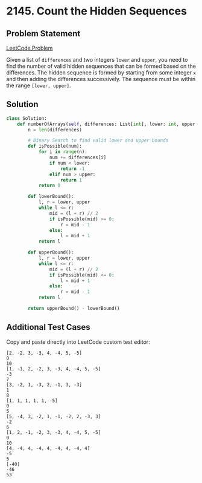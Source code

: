 # 2145. Count the Hidden Sequences

## Problem Statement
[LeetCode Problem](https://leetcode.com/problems/count-the-hidden-sequences/description/)

Given a list of `differences` and two integers `lower` and `upper`, you need to find the number of valid hidden sequences that can be formed based on the differences. The hidden sequence is formed by starting from some integer `x` and then adding the differences successively. The sequence must be within the range `[lower, upper]`.

## Solution

```python
class Solution:
    def numberOfArrays(self, differences: List[int], lower: int, upper: int) -> int:
        n = len(differences)

        # Binary Search to find valid lower and upper bounds
        def isPossible(num):
            for i in range(n):
                num += differences[i]
                if num < lower:
                    return -1
                elif num > upper:
                    return 1
            return 0

        def lowerBound():
            l, r = lower, upper
            while l <= r:
                mid = (l + r) // 2
                if isPossible(mid) >= 0:
                    r = mid - 1
                else:
                    l = mid + 1
            return l

        def upperBound():
            l, r = lower, upper
            while l <= r:
                mid = (l + r) // 2
                if isPossible(mid) <= 0:
                    l = mid + 1
                else:
                    r = mid - 1
            return l

        return upperBound() - lowerBound()
```

## Additional Test Cases  
Copy and paste directly into LeetCode custom test editor:

```
[2, -2, 3, -3, 4, -4, 5, -5]
0
10
[1, -1, 2, -2, 3, -3, 4, -4, 5, -5]
-3
7
[3, -2, 1, -3, 2, -1, 3, -3]
1
8
[1, 1, 1, 1, 1, -5]
0
5
[5, -4, 3, -2, 1, -1, -2, 2, -3, 3]
-2
6
[1, 2, -1, -2, 3, -3, 4, -4, 5, -5]
0
10
[4, -4, 4, -4, 4, -4, 4, -4, 4]
-5
5
[-40]
-46
53
```


